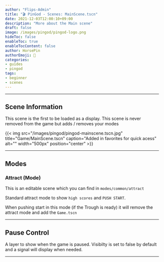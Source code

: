 ```yaml
---
author: "Flips-Admin"
title: "🎬 PinGod - Scenes: MainScene.tscn"
date: 2021-12-03T12:00:10+09:00
description: "More about the Main scene"
draft: false
image: /images/pingod/pingod-logo.png
hideToc: false
enableToc: true
enableTocContent: false
author: HorsePin
authorEmoji: 🐎
categories:
- guides
- pingod
tags: 
- beginner
- scenes
---
```


---

## Scene Information

This scene is the first to be loaded as a display. This scene is never removed from the game but adds / removes your modes

{{< img src="/images/pingod/pingod-mainscene.tscn.jpg" title="Game/MainScene.tscn" caption="Added in favorites for quick acess" alt="" width="500px" position="center" >}}

---

## Modes

### Attract (Mode)

This is an editable scene which you can find in `modes/common/attract`

Standard attract mode to show `high scores` and `PUSH START`. 

When pushing start in this mode (if the Trough is ready) it will remove the attract mode and add the `Game.tscn`

---

## Pause Control

A layer to show when the game is paused. Visibilty is set to false by default and a signal will display when needed.

---
